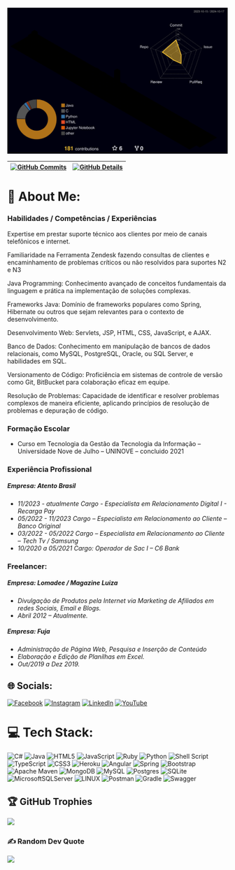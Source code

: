 


  ![Status](./profile-3d-contrib/profile-night-rainbow.svg)
  

  
 | [![GitHub Commits](http://github-profile-summary-cards.vercel.app/api/cards/productive-time?username=claudioneves1981&theme=dracula&utcOffset=-3)](https://github.com/vn7n24fzkq/github-profile-summary-cards) | [![GitHub Details](http://github-profile-summary-cards.vercel.app/api/cards/profile-details?username=claudioneves1981&theme=dracula)](https://github.com/vn7n24fzkq/github-profile-summary-cards) |  
 | ----------- | ----------- |


 
# 💫 About Me:
### Habilidades / Competências / Experiências
Expertise em prestar suporte técnico aos clientes por meio de canais telefônicos e internet. 

Familiaridade na Ferramenta Zendesk fazendo consultas de clientes e encaminhamento de problemas críticos ou não resolvidos para suportes N2 e N3

Java Programming: Conhecimento avançado de conceitos fundamentais da linguagem e prática na implementação de soluções complexas.

Frameworks Java: Domínio de frameworks populares como Spring, Hibernate ou outros que sejam relevantes para o contexto de desenvolvimento.

Desenvolvimento Web: Servlets, JSP, HTML, CSS, JavaScript, e AJAX.

Banco de Dados: Conhecimento em manipulação de bancos de dados relacionais, como MySQL, PostgreSQL, Oracle, ou SQL Server, e habilidades em SQL.

Versionamento de Código: Proficiência em sistemas de controle de versão como Git, BitBucket para colaboração eficaz em equipe.

Resolução de Problemas: Capacidade de identificar e resolver problemas complexos de maneira eficiente, aplicando princípios de resolução de problemas e depuração de código.

### Formação Escolar
- Curso em Tecnologia da Gestão da Tecnologia da Informação – Universidade Nove de Julho – UNINOVE – concluido 2021

### Experiência Profissional

##### Empresa: Atento Brasil<br>

 * *11/2023 - atualmente Cargo - Especialista em Relacionamento Digital I - Recarga Pay*<br>
 * *05/2022 - 11/2023 Cargo – Especialista em Relacionamento ao Cliente – Banco Original*<br> 
 * *03/2022 - 05/2022 Cargo – Especialista em Relacionamento ao Cliente – Tech Tv / Samsung*<br> 
 * *10/2020 a 05/2021 Cargo: Operador de Sac I – C6 Bank*<br>
      
 ### Freelancer:<br>
 ##### Empresa: Lomadee / Magazine Luiza<br>
* *Divulgação de Produtos pela Internet via Marketing de Afiliados em redes Sociais, Email e Blogs.*
* *Abril 2012 – Atualmente.<br>*
##### Empresa: Fuja<br>
* *Administração de Página Web, Pesquisa e Inserção de Conteúdo<br>*
* *Elaboração e Edição de Planilhas em Excel.*
* *Out/2019 a Dez 2019.<br>*

## 🌐 Socials:
[![Facebook](https://img.shields.io/badge/Facebook-%231877F2.svg?logo=Facebook&logoColor=white)](https://facebook.com/claudio.neves.81) [![Instagram](https://img.shields.io/badge/Instagram-%23E4405F.svg?logo=Instagram&logoColor=white)](https://instagram.com/cfneguacu) [![LinkedIn](https://img.shields.io/badge/LinkedIn-%230077B5.svg?logo=linkedin&logoColor=white)](https://linkedin.com/in/cláudio-neves-a5416628) [![YouTube](https://img.shields.io/badge/YouTube-%23FF0000.svg?logo=YouTube&logoColor=white)](https://youtube.com/@cfneguacu) 

# 💻 Tech Stack:
![C#](https://img.shields.io/badge/c%23-%23239120.svg?style=plastic&logo=c-sharp&logoColor=white) ![Java](https://img.shields.io/badge/java-%23ED8B00.svg?style=plastic&logo=java&logoColor=white) ![HTML5](https://img.shields.io/badge/html5-%23E34F26.svg?style=plastic&logo=html5&logoColor=white) ![JavaScript](https://img.shields.io/badge/javascript-%23323330.svg?style=plastic&logo=javascript&logoColor=%23F7DF1E) ![Ruby](https://img.shields.io/badge/ruby-%23CC342D.svg?style=plastic&logo=ruby&logoColor=white) ![Python](https://img.shields.io/badge/python-3670A0?style=plastic&logo=python&logoColor=ffdd54) ![Shell Script](https://img.shields.io/badge/shell_script-%23121011.svg?style=plastic&logo=gnu-bash&logoColor=white) ![TypeScript](https://img.shields.io/badge/typescript-%23007ACC.svg?style=plastic&logo=typescript&logoColor=white) ![CSS3](https://img.shields.io/badge/css3-%231572B6.svg?style=plastic&logo=css3&logoColor=white) ![Heroku](https://img.shields.io/badge/heroku-%23430098.svg?style=plastic&logo=heroku&logoColor=white) ![Angular](https://img.shields.io/badge/angular-%23DD0031.svg?style=plastic&logo=angular&logoColor=white) ![Spring](https://img.shields.io/badge/spring-%236DB33F.svg?style=plastic&logo=spring&logoColor=white) ![Bootstrap](https://img.shields.io/badge/bootstrap-%23563D7C.svg?style=plastic&logo=bootstrap&logoColor=white) ![Apache Maven](https://img.shields.io/badge/Apache%20Maven-C71A36?style=plastic&logo=Apache%20Maven&logoColor=white) ![MongoDB](https://img.shields.io/badge/MongoDB-%234ea94b.svg?style=plastic&logo=mongodb&logoColor=white) ![MySQL](https://img.shields.io/badge/mysql-%2300f.svg?style=plastic&logo=mysql&logoColor=white) ![Postgres](https://img.shields.io/badge/postgres-%23316192.svg?style=plastic&logo=postgresql&logoColor=white) ![SQLite](https://img.shields.io/badge/sqlite-%2307405e.svg?style=plastic&logo=sqlite&logoColor=white) ![MicrosoftSQLServer](https://img.shields.io/badge/Microsoft%20SQL%20Sever-CC2927?style=plastic&logo=microsoft%20sql%20server&logoColor=white) ![LINUX](https://img.shields.io/badge/Linux-FCC624?style=plastic&logo=linux&logoColor=black) ![Postman](https://img.shields.io/badge/Postman-FF6C37?style=plastic&logo=postman&logoColor=white) ![Gradle](https://img.shields.io/badge/Gradle-02303A.svg?style=plastic&logo=Gradle&logoColor=white) ![Swagger](https://img.shields.io/badge/-Swagger-%23Clojure?style=plastic&logo=swagger&logoColor=white)


## 🏆 GitHub Trophies
![](https://github-profile-trophy.vercel.app/?username=claudioneves1981&theme=onestar&no-frame=false&no-bg=false&margin-w=4)

### ✍️ Random Dev Quote
![](https://quotes-github-readme.vercel.app/api?type=horizontal&theme=dark)



 
  
  

  



